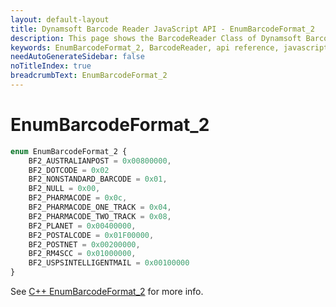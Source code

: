 ```yaml
---
layout: default-layout
title: Dynamsoft Barcode Reader JavaScript API - EnumBarcodeFormat_2
description: This page shows the BarcodeReader Class of Dynamsoft Barcode Reader JavaScript SDK.
keywords: EnumBarcodeFormat_2, BarcodeReader, api reference, javascript, js
needAutoGenerateSidebar: false
noTitleIndex: true
breadcrumbText: EnumBarcodeFormat_2
---
```



# EnumBarcodeFormat_2

```ts
enum EnumBarcodeFormat_2 {
    BF2_AUSTRALIANPOST = 0x00800000,
    BF2_DOTCODE = 0x02
    BF2_NONSTANDARD_BARCODE = 0x01,
    BF2_NULL = 0x00,
    BF2_PHARMACODE = 0x0c,
    BF2_PHARMACODE_ONE_TRACK = 0x04,
    BF2_PHARMACODE_TWO_TRACK = 0x08,
    BF2_PLANET = 0x00400000,
    BF2_POSTALCODE = 0x01F00000,
    BF2_POSTNET = 0x00200000,
    BF2_RM4SCC = 0x01000000,
    BF2_USPSINTELLIGENTMAIL = 0x00100000
}
```

See [C++ EnumBarcodeFormat_2](https://www.dynamsoft.com/barcode-reader/parameters/enum/format-enums.html?ver=latest#barcodeformat_2) for more info.